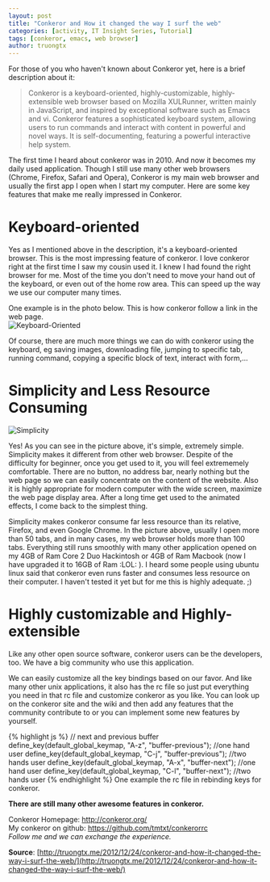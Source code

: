```yaml
---
layout: post
title: "Conkeror and How it changed the way I surf the web"
categories: [activity, IT Insight Series, Tutorial]
tags: [conkeror, emacs, web browser]
author: truongtx
---
```


For those of you who haven't known about Conkeror yet, here is a brief description about it:

> Conkeror is a keyboard-oriented, highly-customizable, highly-extensible web
> browser based on Mozilla XULRunner, written mainly in JavaScript, and
> inspired by exceptional software such as Emacs and vi. Conkeror features a
> sophisticated keyboard system, allowing users to run commands and interact
> with content in powerful and novel ways.  It is self-documenting, featuring
> a powerful interactive help system.

The first time I heard about conkeror was in 2010. And now it becomes my daily
used application. Though I still use many other web browsers (Chrome, Firefox,
Safari and Opera), Conkeror is my main web browser and usually the first app I
open when I start my computer. Here are some key features that make me really
impressed in Conkeror.

# Keyboard-oriented

Yes as I mentioned above in the description, it's a keyboard-oriented
browser. This is the most impressing feature of conkeror. I love
conkeror right at the first time I saw my cousin used it. I knew I had
found the right browser for me. Most of the time you don't need to move
your hand out of the keyboard, or even out of the home row area. This
can speed up the way we use our computer many times.

One example is in the photo below. This is how conkeror follow a link in the web
page.  
![Keyboard-Oriented](https://googledrive.com/host/0B7i8MgDgsMX3aVNQMUtDbUgzYTQ/uploads/2012/12/Screen-Shot-2012-12-23-at-7.00.55-PM3.png)

Of course, there are much more things we can do with conkeror using the
keyboard, eg saving images, downloading file, jumping to specific tab,
running command, copying a specific block of text, interact with
form,...

# Simplicity and Less Resource Consuming

![Simplicity](https://googledrive.com/host/0B7i8MgDgsMX3aVNQMUtDbUgzYTQ/uploads/2012/12/Screen-Shot-2012-12-23-at-7.28.26-PM.png)

Yes! As you can see in the picture above, it's simple, extremely simple.
Simplicity makes it different from other web browser. Despite of the
difficulty for beginner, once you get used to it, you will feel
extrememely comfortable. There are no button, no address bar, nearly
nothing but the web page so we can easily concentrate on the content of
the website. Also it is highly appropriate for modern computer with the
wide screen, maximize the web page display area. After a long time get
used to the animated effects, I come back to the simplest thing.

Simplicity makes conkeror consume far less resource than its relative,
Firefox, and even Google Chrome. In the picture above, usually I open
more than 50 tabs, and in many cases, my web browser holds more than 100
tabs. Everything still runs smoothly with many other application opened
on my 4GB of Ram Core 2 Duo Hackintosh or 4GB of Ram Macbook (now I have
upgraded it to 16GB of Ram :LOL: ). I heard some people using ubuntu
linux said that conkeror even runs faster and consumes less resource on
their computer. I haven't tested it yet but for me this is highly
adequate. ;)

# Highly customizable and Highly-extensible

Like any other open source software, conkeror users can be the developers, too. We have a big community who use this application.

We can easily customize all the key bindings based on our favor. And like many other unix applications, it also has the rc file so just put everything you need in that rc file and customize conkeror as you like. You can look up on the conkeror site and the wiki and then add any features that the community contribute to or you can implement some new features by yourself.

{% highlight js %}
// next and previous buffer
define_key(default_global_keymap, "A-z", "buffer-previous"); //one hand user
define_key(default_global_keymap, "C-j", "buffer-previous"); //two hands user
define_key(default_global_keymap, "A-x", "buffer-next"); //one hand user
define_key(default_global_keymap, "C-l", "buffer-next"); //two hands user
{% endhighlight %}
One example the rc file in rebinding keys for conkeror.

**There are still many other awesome features in conkeror.**

Conkeror Homepage: <http://conkeror.org/>  
My conkeror on github: <https://github.com/tmtxt/conkerorrc>  
*Follow me and we can exchange the experience.*

**Source**: [http://truongtx.me/2012/12/24/conkeror-and-how-it-changed-the-way-i-surf-the-web/](http://truongtx.me/2012/12/24/conkeror-and-how-it-changed-the-way-i-surf-the-web/)

